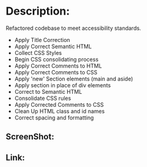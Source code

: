 # Description:
Refactored codebase to meet accessibility standards.

- Apply Title Correction
- Apply Correct Semantic HTML
- Collect CSS Styles
- Begin CSS consolidating process
- Apply Correct Comments to HTML
- Apply Correct Comments to CSS
- Apply 'new' Section elements (main and aside)
- Apply section in place of div elements
- Correct to Semantic HTML
- Consolidate CSS rules
- Apply Corrected Comments to CSS
- Clean Up HTML class and id names
- Correct spacing and formatting


## ScreenShot:

## Link:
